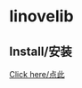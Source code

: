 # linovelib

## Install/安装

[Click here/点此](https://github.com/IronKinoko/userscripts/raw/dist/linovelib.user.js)
